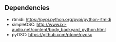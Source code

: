 Dependencies
------

- rtmidi: https://pypi.python.org/pypi/python-rtmidi
- simpleOSC: http://www.ixi-audio.net/content/body_backyard_python.html
- pyOSC: https://github.com/ptone/pyosc